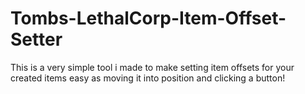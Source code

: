 # Tombs-LethalCorp-Item-Offset-Setter
This is a very simple tool i made to make setting item offsets for your created items easy as moving it into position and clicking a button!
